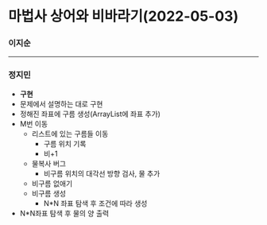 # 마법사 상어와 비바라기(2022-05-03)
### 이지순

---
### 정지민
* **구현**
* 문제에서 설명하는 대로 구현
* 정해진 좌표에 구름 생성(ArrayList에 좌표 추가)
* M번 이동
  * 리스트에 있는 구름들 이동
    * 구름 위치 기록
    * 비+1
  * 물복사 버그
    * 비구름 위치의 대각선 방향 검사, 물 추가
  * 비구름 없애기
  * 비구름 생성
    * N*N 좌표 탐색 후 조건에 따라 생성
* N*N좌표 탐색 후 물의 양 출력
